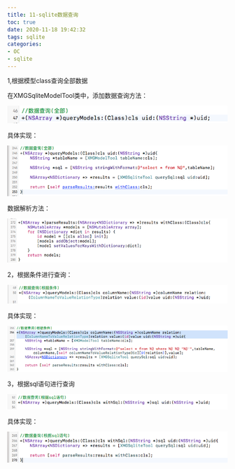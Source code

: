 ```yaml
---
title: 11-sqlite数据查询
toc: true
date: 2020-11-18 19:42:32
tags: sqlite
categories:
- OC
- sqlite
---
```




1,根据模型class查询全部数据

在XMGSqliteModelTool类中，添加数据查询方法：

![](11-sqlite数据查询/11_001.png)

具体实现：

![](11-sqlite数据查询/11_002.png)

数据解析方法：

![](11-sqlite数据查询/11_003.png)

2，根据条件进行查询：

![](11-sqlite数据查询/11_004.png)

具体实现：

![](11-sqlite数据查询/11_005.png)

3，根据sql语句进行查询

![](11-sqlite数据查询/11_006.png)

具体实现：

![](11-sqlite数据查询/11_007.png)

